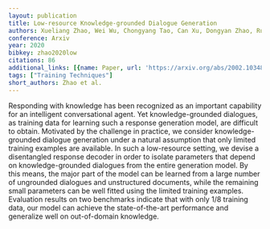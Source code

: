 ```yaml
---
layout: publication
title: Low-resource Knowledge-grounded Dialogue Generation
authors: Xueliang Zhao, Wei Wu, Chongyang Tao, Can Xu, Dongyan Zhao, Rui Yan
conference: Arxiv
year: 2020
bibkey: zhao2020low
citations: 86
additional_links: [{name: Paper, url: 'https://arxiv.org/abs/2002.10348'}]
tags: ["Training Techniques"]
short_authors: Zhao et al.
---
```

Responding with knowledge has been recognized as an important capability for
an intelligent conversational agent. Yet knowledge-grounded dialogues, as
training data for learning such a response generation model, are difficult to
obtain. Motivated by the challenge in practice, we consider knowledge-grounded
dialogue generation under a natural assumption that only limited training
examples are available. In such a low-resource setting, we devise a
disentangled response decoder in order to isolate parameters that depend on
knowledge-grounded dialogues from the entire generation model. By this means,
the major part of the model can be learned from a large number of ungrounded
dialogues and unstructured documents, while the remaining small parameters can
be well fitted using the limited training examples. Evaluation results on two
benchmarks indicate that with only 1/8 training data, our model can achieve the
state-of-the-art performance and generalize well on out-of-domain knowledge.